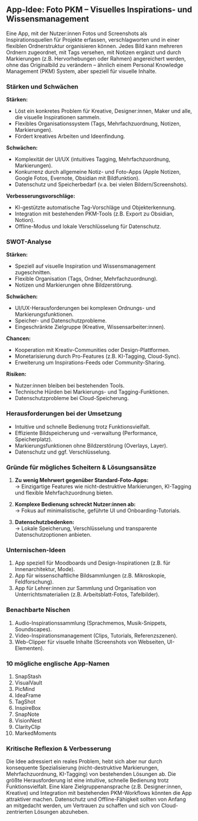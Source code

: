 ## App-Idee: Foto PKM – Visuelles Inspirations- und Wissensmanagement

Eine App, mit der Nutzer:innen Fotos und Screenshots als Inspirationsquellen für Projekte erfassen, verschlagworten und in einer flexiblen Ordnerstruktur organisieren können. Jedes Bild kann mehreren Ordnern zugeordnet, mit Tags versehen, mit Notizen ergänzt und durch Markierungen (z.B. Hervorhebungen oder Rahmen) angereichert werden, ohne das Originalbild zu verändern – ähnlich einem Personal Knowledge Management (PKM) System, aber speziell für visuelle Inhalte.

### Stärken und Schwächen

**Stärken:**
- Löst ein konkretes Problem für Kreative, Designer:innen, Maker und alle, die visuelle Inspirationen sammeln.
- Flexibles Organisationssystem (Tags, Mehrfachzuordnung, Notizen, Markierungen).
- Fördert kreatives Arbeiten und Ideenfindung.

**Schwächen:**
- Komplexität der UI/UX (intuitives Tagging, Mehrfachzuordnung, Markierungen).
- Konkurrenz durch allgemeine Notiz- und Foto-Apps (Apple Notizen, Google Fotos, Evernote, Obsidian mit Bildfunktion).
- Datenschutz und Speicherbedarf (v.a. bei vielen Bildern/Screenshots).

**Verbesserungsvorschläge:**
- KI-gestützte automatische Tag-Vorschläge und Objekterkennung.
- Integration mit bestehenden PKM-Tools (z.B. Export zu Obsidian, Notion).
- Offline-Modus und lokale Verschlüsselung für Datenschutz.

### SWOT-Analyse

**Stärken:**  
- Speziell auf visuelle Inspiration und Wissensmanagement zugeschnitten.
- Flexible Organisation (Tags, Ordner, Mehrfachzuordnung).
- Notizen und Markierungen ohne Bildzerstörung.

**Schwächen:**  
- UI/UX-Herausforderungen bei komplexen Ordnungs- und Markierungsfunktionen.
- Speicher- und Datenschutzprobleme.
- Eingeschränkte Zielgruppe (Kreative, Wissensarbeiter:innen).

**Chancen:**  
- Kooperation mit Kreativ-Communities oder Design-Plattformen.
- Monetarisierung durch Pro-Features (z.B. KI-Tagging, Cloud-Sync).
- Erweiterung um Inspirations-Feeds oder Community-Sharing.

**Risiken:**  
- Nutzer:innen bleiben bei bestehenden Tools.
- Technische Hürden bei Markierungs- und Tagging-Funktionen.
- Datenschutzprobleme bei Cloud-Speicherung.

### Herausforderungen bei der Umsetzung

- Intuitive und schnelle Bedienung trotz Funktionsvielfalt.
- Effiziente Bildspeicherung und -verwaltung (Performance, Speicherplatz).
- Markierungsfunktionen ohne Bildzerstörung (Overlays, Layer).
- Datenschutz und ggf. Verschlüsselung.

### Gründe für mögliches Scheitern & Lösungsansätze

1. **Zu wenig Mehrwert gegenüber Standard-Foto-Apps:**  
   → Einzigartige Features wie nicht-destruktive Markierungen, KI-Tagging und flexible Mehrfachzuordnung bieten.

2. **Komplexe Bedienung schreckt Nutzer:innen ab:**  
   → Fokus auf minimalistische, geführte UI und Onboarding-Tutorials.

3. **Datenschutzbedenken:**  
   → Lokale Speicherung, Verschlüsselung und transparente Datenschutzoptionen anbieten.

### Unternischen-Ideen

1. App speziell für Moodboards und Design-Inspirationen (z.B. für Innenarchitektur, Mode).
2. App für wissenschaftliche Bildsammlungen (z.B. Mikroskopie, Feldforschung).
3. App für Lehrer:innen zur Sammlung und Organisation von Unterrichtsmaterialien (z.B. Arbeitsblatt-Fotos, Tafelbilder).

### Benachbarte Nischen

1. Audio-Inspirationssammlung (Sprachmemos, Musik-Snippets, Soundscapes).
2. Video-Inspirationsmanagement (Clips, Tutorials, Referenzszenen).
3. Web-Clipper für visuelle Inhalte (Screenshots von Webseiten, UI-Elementen).

### 10 mögliche englische App-Namen

1. SnapStash
2. VisualVault
3. PicMind
4. IdeaFrame
5. TagShot
6. InspireBox
7. SnapNote
8. VisionNest
9. ClarityClip
10. MarkedMoments

### Kritische Reflexion & Verbesserung

Die Idee adressiert ein reales Problem, hebt sich aber nur durch konsequente Spezialisierung (nicht-destruktive Markierungen, Mehrfachzuordnung, KI-Tagging) von bestehenden Lösungen ab. Die größte Herausforderung ist eine intuitive, schnelle Bedienung trotz Funktionsvielfalt. Eine klare Zielgruppenansprache (z.B. Designer:innen, Kreative) und Integration mit bestehenden PKM-Workflows könnten die App attraktiver machen. Datenschutz und Offline-Fähigkeit sollten von Anfang an mitgedacht werden, um Vertrauen zu schaffen und sich von Cloud-zentrierten Lösungen abzuheben.

